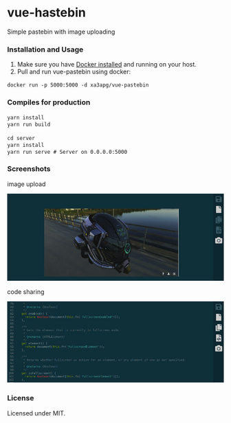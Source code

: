 # vue-hastebin

Simple pastebin with image uploading

### Installation and Usage

1. Make sure you have [Docker installed](https://docs.docker.com/engine/installation/) and running on your host.
2. Pull and run vue-pastebin using docker:

```
docker run -p 5000:5000 -d xa3apg/vue-pastebin
```

### Compiles for production
```
yarn install
yarn run build

cd server
yarn install
yarn run serve # Server on 0.0.0.0:5000
```

### Screenshots

image upload

![upload](https://raw.githubusercontent.com/XpycT/vue-hastebin/master/images/img_upload.png)

code sharing

![code](https://raw.githubusercontent.com/XpycT/vue-hastebin/master/images/code_example.png)


### License
Licensed under MIT.